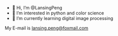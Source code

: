 - 👋 Hi, I’m @LansingPeng
- 👀 I’m interested in python and color science
- 🌱 I’m currently learning digital image processing

My E-mail is lansing.peng@foxmail.com
